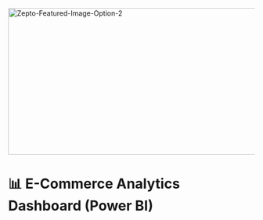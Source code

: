 <img alt="Zepto-Featured-Image-Option-2" src="https://www.papaki.com/blog/wp-content/uploads/2011/02/image-86.png" width="1000" height="300" />

# 📊 E-Commerce Analytics Dashboard (Power BI)

